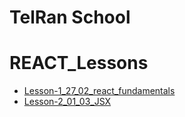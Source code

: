 # TelRan School

# REACT_Lessons

- [Lesson-1_27_02_react_fundamentals](https://github.com/AlexDolz/REACT_Lessons/tree/main/lesson_1_27_02)
- [Lesson-2_01_03_JSX](https://github.com/AlexDolz/REACT_Lessons/tree/main/lesson_1_27_02)
